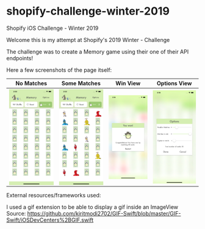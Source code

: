 # shopify-challenge-winter-2019
Shopify iOS Challenge - Winter 2019

Welcome this is my attempt at Shopify's 2019 Winter - Challenge

The challenge was to create a Memory game using their one of their API endpoints! 

Here a few screenshots of the page itself:

| No Matches  | Some Matches | Win View | Options View|
| ------------- | ------------- | ------------- | ------------- |
| <img align="center" width="200" src="/noMatches.png">  | <img src="/someMatches.png" align="center" width="200">  | <img src="/winGame.png" align="center" width="200">| <img src="/Options.png" align="center" width="200">|

External resources/frameworks used:

I used a gif extension to be able to display a gif inside an ImageView
Source: https://github.com/kiritmodi2702/GIF-Swift/blob/master/GIF-Swift/iOSDevCenters%2BGIF.swift
